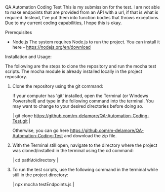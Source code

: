 QA Automation Coding Test
This is my submission for the test. I am not able to make endpoints that are provided from an API with a url, if that is what is required. Instead, I've put them into function bodies that throws exceptions. Due to my current coding capabilities, I hope this is okay.

Prerequisites
- Node.js
The system requires Node.js to run the project. You can install it here - https://nodejs.org/en/download

Installation and Usage:

The following are the steps to clone the repository and run the mocha test scripts. The mocha module is already installed locally in the project repository.

1. Clone the repository using the git command:

   If your computer has 'git' installed, open the Terminal (or Windows Powershell) and type in the following command into the terminal. You may want to change to your desired directories before doing so.

      | git clone https://github.com/m-delamore/QA-Automation-Coding-Test.git |

   Otherwise, you can go here https://github.com/m-delamore/QA-Automation-Coding-Test and download the zip file.

2. With the Terminal still open, navigate to the directory where the project was cloned/installed in the terminal using the cd command:

      | cd path\to\directory |

3. To run the test scripts, use the following command in the terminal while still in the project directory:

      | npx mocha testEndpoints.js |
